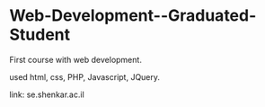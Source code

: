 # Web-Development--Graduated-Student

First course with web development. 

used html, css, PHP, Javascript, JQuery.

link: se.shenkar.ac.il

